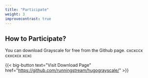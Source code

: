 ```yaml
---
title: "Participate"
weight: 3
improvecontrast: true
---
```


## How to Participate?

You can download Grayscale for free from the Github page.
cxcxccx
cxxcxcx
xcxc



{{< big-button text="Visit Download Page" href="https://github.com/runningstream/hugograyscale/" >}}
